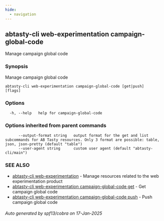 ```yaml
---
hide:
  - navigation
---
```

## abtasty-cli web-experimentation campaign-global-code

Manage campaign global code

### Synopsis

Manage campaign global code

```
abtasty-cli web-experimentation campaign-global-code [get|push] [flags]
```

### Options

```
  -h, --help   help for campaign-global-code
```

### Options inherited from parent commands

```
      --output-format string   output format for the get and list subcommands for AB Tasty resources. Only 3 format are possible: table, json, json-pretty (default "table")
      --user-agent string      custom user agent (default "abtasty-cli/main")
```

### SEE ALSO

* [abtasty-cli web-experimentation](abtasty-cli_web-experimentation.md)	 - Manage resources related to the web experimentation product
* [abtasty-cli web-experimentation campaign-global-code get](abtasty-cli_web-experimentation_campaign-global-code_get.md)	 - Get campaign global code
* [abtasty-cli web-experimentation campaign-global-code push](abtasty-cli_web-experimentation_campaign-global-code_push.md)	 - Push campaign global code

###### Auto generated by spf13/cobra on 17-Jan-2025
